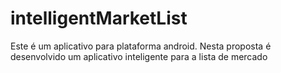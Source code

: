 # intelligentMarketList
Este é um aplicativo para plataforma android. Nesta proposta é desenvolvido um aplicativo inteligente para a lista de mercado
